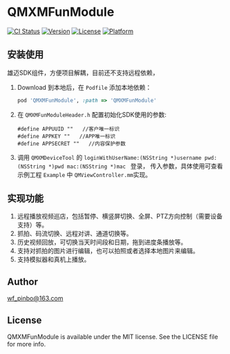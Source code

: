 # QMXMFunModule

[![CI Status](https://img.shields.io/travis/wangfang/QMXMFunModule.svg?style=flat)](https://travis-ci.org/wangfang/QMXMFunModule)
[![Version](https://img.shields.io/cocoapods/v/QMXMFunModule.svg?style=flat)](https://cocoapods.org/pods/QMXMFunModule)
[![License](https://img.shields.io/cocoapods/l/QMXMFunModule.svg?style=flat)](https://cocoapods.org/pods/QMXMFunModule)
[![Platform](https://img.shields.io/cocoapods/p/QMXMFunModule.svg?style=flat)](https://cocoapods.org/pods/QMXMFunModule)

## 安装使用

雄迈SDK组件，方便项目解耦，目前还不支持远程依赖，

1. Download 到本地后，在 `Podfile` 添加本地依赖：
    ```ruby
    pod 'QMXMFunModule', :path => 'QMXMFunModule'
    ```

2. 在 `QMXMFunModuleHeader.h` 配置初始化SDK使用的参数:
    ```Objc
    #define APPUUID ""   //客户唯一标识
    #define APPKEY ""   //APP唯一标识
    #define APPSECRET ""   //内容保护参数
    ```

3. 调用 `QMXMDeviceTool` 的 `loginWithUserName:(NSString *)username pwd:(NSString *)pwd mac:(NSString *)mac ` 登录， 传入参数，具体使用可查看示例工程 `Example` 中 `QMViewController.mm`实现。
    

## 实现功能
1. 远程播放视频巡店，包括暂停、横竖屏切换、全屏、PTZ方向控制（需要设备支持）等。
2. 抓拍、码流切换、远程对讲、通道切换等。
3. 历史视频回放，可切换当天时间段和日期，拖到进度条播放等。
4. 支持对抓拍的图片进行编辑，也可以拍照或者选择本地图片来编辑。
5. 支持模拟器和真机上播放。

## Author

wf_pinbo@163.com

## License

QMXMFunModule is available under the MIT license. See the LICENSE file for more info.
